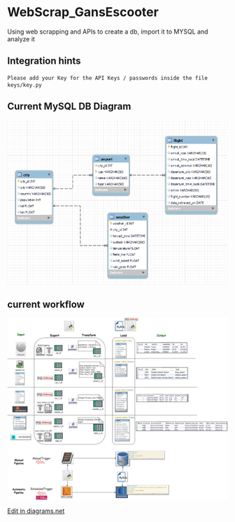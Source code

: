 # WebScrap_GansEscooter
Using web scrapping and APIs to create a db, import it to MYSQL and analyze it

## Integration hints
```
Please add your Key for the API Keys / passwords inside the file keys/key.py
```


## Current MySQL DB Diagram

![image](Archticture\MySQL_db.png)


## current workflow
![image](Archticture\DataPipeline.png)

<a href="https://app.diagrams.net/#G14g7dpMOla3xDre3g0zHTYKjjAkUVELxz" target="_blank">Edit in diagrams.net</a>